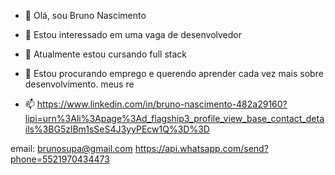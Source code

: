 - 👋 Olá, sou Bruno Nascimento

- 👀 Estou interessado em uma vaga de desenvolvedor 

- 🌱 Atualmente estou cursando full stack 

- 💞️ Estou procurando emprego e querendo aprender cada vez mais sobre desenvolvimento.
meus re

- 📫 https://www.linkedin.com/in/bruno-nascimento-482a29160?lipi=urn%3Ali%3Apage%3Ad_flagship3_profile_view_base_contact_details%3BG5zlBm1sSeS4J3yyPEcw1Q%3D%3D

email: brunosupa@gmail.com
https://api.whatsapp.com/send?phone=5521970434473
